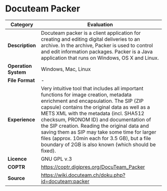 # Docuteam Packer

| Category | Evaluation |
| --- | --- |
| **Description** | Docuteam packer is a client application for creating and editing digital deliveries to an archive. In the archive, Packer is used to control and edit information packages. Packer is a Java application that runs on Windows, OS X and Linux. |
| **Operation System** | Windows, Mac, Linux |
| **File Format** | - |
| **Experience** | Very intuitive tool that includes all important functions for image creation, metadata enrichment and encapsulation. The SIP (ZIP capsule) contains the original data as well as a METS XML with the metadata (incl. SHA512 checksum, PRONOM ID) and documentation of the SIP creation. Reading the original data and saving them as SIP may take some time for larger files (approx. 10min each for 3.5 GB), but a file boundary of 2GB is also known (which should be fixed). |
| **Licence** | GNU GPL v.3 |
| **COPTR** | https://coptr.digipres.org/DocuTeam_Packer |
| **Source** | https://wiki.docuteam.ch/doku.php?id=docuteam:packer |

